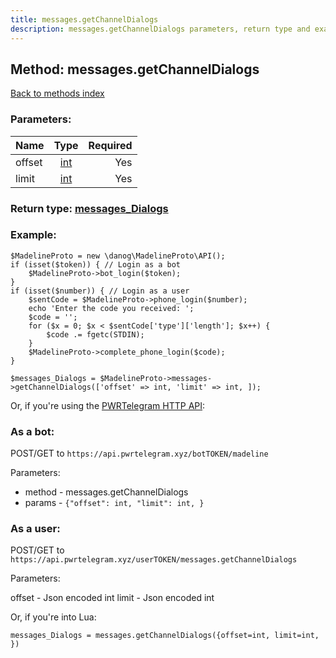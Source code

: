 ```yaml
---
title: messages.getChannelDialogs
description: messages.getChannelDialogs parameters, return type and example
---
```

## Method: messages.getChannelDialogs  
[Back to methods index](index.md)


### Parameters:

| Name     |    Type       | Required |
|----------|:-------------:|---------:|
|offset|[int](../types/int.md) | Yes|
|limit|[int](../types/int.md) | Yes|


### Return type: [messages\_Dialogs](../types/messages_Dialogs.md)

### Example:


```
$MadelineProto = new \danog\MadelineProto\API();
if (isset($token)) { // Login as a bot
    $MadelineProto->bot_login($token);
}
if (isset($number)) { // Login as a user
    $sentCode = $MadelineProto->phone_login($number);
    echo 'Enter the code you received: ';
    $code = '';
    for ($x = 0; $x < $sentCode['type']['length']; $x++) {
        $code .= fgetc(STDIN);
    }
    $MadelineProto->complete_phone_login($code);
}

$messages_Dialogs = $MadelineProto->messages->getChannelDialogs(['offset' => int, 'limit' => int, ]);
```

Or, if you're using the [PWRTelegram HTTP API](https://pwrtelegram.xyz):

### As a bot:

POST/GET to `https://api.pwrtelegram.xyz/botTOKEN/madeline`

Parameters:

* method - messages.getChannelDialogs
* params - `{"offset": int, "limit": int, }`



### As a user:

POST/GET to `https://api.pwrtelegram.xyz/userTOKEN/messages.getChannelDialogs`

Parameters:

offset - Json encoded int
limit - Json encoded int



Or, if you're into Lua:

```
messages_Dialogs = messages.getChannelDialogs({offset=int, limit=int, })
```

